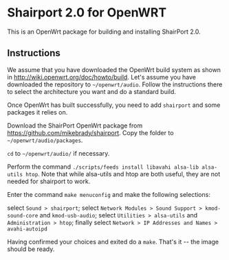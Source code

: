 Shairport 2.0 for OpenWRT
=========================

This is an OpenWrt package for building and installing ShairPort 2.0.

Instructions
------------
We assume that you have downloaded the OpenWrt build system as shown in http://wiki.openwrt.org/doc/howto/build. Let's assume you have downloaded the repository to `~/openwrt/audio`. Follow the instructions there to select the architecture you want and do a standard build.

Once OpenWrt has built successfully, you need to add `shairport` and some packages it relies on.




Download the ShairPort OpenWrt package from https://github.com/mikebrady/shairport. Copy the folder to `~/openwrt/audio/packages`.

`cd` to `~/openwrt/audio/` if necessary.

Perform the command `./scripts/feeds install libavahi alsa-lib alsa-utils htop`. Note that while alsa-utils and htop are both useful, they are not needed for shairport to work.

Enter the command `make menuconfig` and make the following selections:

select `Sound > shairport`;
select `Network Modules > Sound Support > kmod-sound-core` and `kmod-usb-audio`;
select `Utilities > alsa-utils` and `Administration > htop`; finally
select `Network > IP Addresses and Names > avahi-autoipd`


Having confirmed your choices and exited do a `make`. That's it -- the image should be ready.



